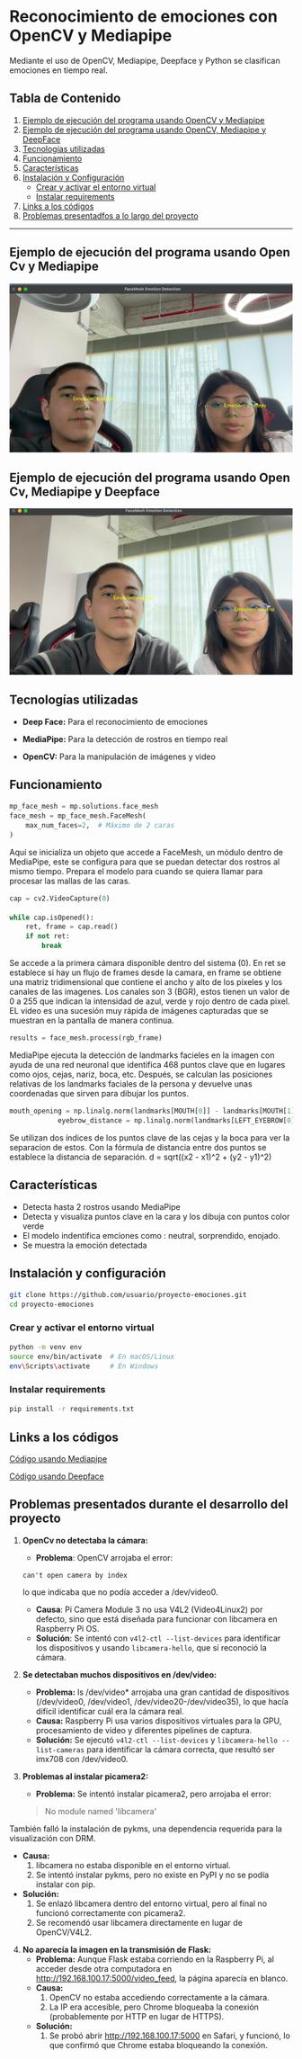 # Reconocimiento de emociones con OpenCV y Mediapipe
Mediante el uso de OpenCV, Mediapipe, Deepface y Python se clasifican emociones en tiempo real.

##  Tabla de Contenido
1. [Ejemplo de ejecución del programa usando OpenCV y Mediapipe](#ejemplo-de-ejecucion-del-programa-usando-opencv-y-mediapipe)
2. [Ejemplo de ejecución del programa usando OpenCV, Mediapipe y DeepFace](#ejemplo-de-ejecucion-del-programa-usando-opencv-mediapipe-y-deepface)
3. [Tecnologías utilizadas](#tecnologías)
4. [Funcionamiento](#funcionamiento)
5. [Características](#caracteristicas)
6. [Instalación y Configuración](#instalacion-y-configuracion)  
   - [Crear y activar el entorno virtual](#crear-y-activar-el-entorno-virtual)  
   - [Instalar requirements](#instalar-requirements)
7. [Links a los códigos](#links-a-los-codigos)
8. [Problemas presentadfos a lo largo del proyecto](#problemas)

---

## Ejemplo de ejecución del programa usando Open Cv y Mediapipe <a name="#ejemplo-de-ejecucion-del-programa-usando-opencv-y-mediapipe"></a>
![Ejemplo de Detección](imagenes/imagen1.png)
## Ejemplo de ejecución del programa usando Open Cv, Mediapipe y Deepface <a name="ejemplo-de-ejecucion-del-programa-usando-opencv-mediapipe-y-deepface"></a>
![Ejemplo de Detección](imagenes/imagen2.png)

## Tecnologías utilizadas <a name="tecnologías"></a>

+ **Deep Face:** Para el reconocimiento de emociones

+ **MediaPipe:** Para la detección de rostros en tiempo real

+ **OpenCV:** Para la manipulación de imágenes y video


## Funcionamiento <a name="funcionamiento"></a>
```python
mp_face_mesh = mp.solutions.face_mesh
face_mesh = mp_face_mesh.FaceMesh(
    max_num_faces=2,  # Máximo de 2 caras
)
```
Aquí se inicializa un objeto que accede a FaceMesh, un módulo dentro de MediaPipe, este se configura para que se puedan detectar dos rostros al mismo tiempo. Prepara el modelo para cuando se quiera llamar para procesar las mallas de las caras.
```python
cap = cv2.VideoCapture(0)

while cap.isOpened():
    ret, frame = cap.read()
    if not ret:
        break
```
Se accede a la primera cámara disponible dentro del sistema (0). En ret se establece si hay un flujo de frames desde la camara, en frame se obtiene una matriz tridimensional que contiene el ancho y alto de los pixeles y los canales de las imagenes. Los canales son 3 (BGR), estos tienen un valor de 0 a 255 que indican la intensidad de azul, verde y rojo dentro de cada pixel. EL video es una sucesión muy rápida de imágenes capturadas que se muestran en la pantalla de manera continua. 
```python
results = face_mesh.process(rgb_frame)
```
MediaPipe ejecuta la detección de landmarks facieles en la imagen con ayuda de una red neuronal que identifica 468 puntos clave que en lugares como ojos, cejas, nariz, boca, etc. Después, se calculan las posiciones relativas de los landmarks faciales de la persona y devuelve unas coordenadas que sirven para dibujar los puntos.
```python
mouth_opening = np.linalg.norm(landmarks[MOUTH[0]] - landmarks[MOUTH[1]])
            eyebrow_distance = np.linalg.norm(landmarks[LEFT_EYEBROW[0]] - landmarks[LEFT_EYEBROW[2]])
```
Se utilizan dos índices de los puntos clave de las cejas y la boca para ver la separacion de estos. Con la fórmula de distancia entre dos puntos se establece la distancia de separación. 
d = sqrt((x2 - x1)^2 + (y2 - y1)^2)

## Características <a name="caracteristicas"></a>
- Detecta hasta 2 rostros usando MediaPipe
- Detecta y visualiza puntos clave en la cara y los dibuja con puntos color verde
- El modelo indentifica emciones como : neutral, sorprendido, enojado.
- Se muestra la emoción detectada

## Instalación y configuración <a name="instalacion-y-configuracion"></a>
```bash
git clone https://github.com/usuario/proyecto-emociones.git
cd proyecto-emociones
```

### Crear y activar el entorno virtual <a name="#crear-y-activar-el-entorno-virtual"></a>
```bash
python -m venv env
source env/bin/activate  # En macOS/Linux
env\Scripts\activate     # En Windows
```
### Instalar requirements <a name="#instalar-requirements"></a>
```bash
pip install -r requirements.txt
```
## Links a los códigos <a name="#links-a-los-codigos"></a>
[Código usando Mediapipe](src/prueba2.py)

[Código usando Deepface](src/prueba3.py)

## Problemas presentados durante el desarrollo del proyecto <a name="#problemas"></a>
1. **OpenCv no detectaba la cámara:**
    +	**Problema**: OpenCV arrojaba el error:
      
       can't open camera by index
   >
    lo que indicaba que no podía acceder a /dev/video0.
    +	**Causa**: Pi Camera Module 3 no usa V4L2 (Video4Linux2) por defecto, sino que está diseñada para funcionar con libcamera en Raspberry Pi OS.
    +	**Solución**: Se intentó con `v4l2-ctl --list-devices`
     	 para identificar los dispositivos y usando `libcamera-hello`, que sí reconoció la cámara.

2. **Se detectaban muchos dispositivos en /dev/video:**
   + **Problema:** ls /dev/video* arrojaba una gran cantidad de dispositivos (/dev/video0, /dev/video1, /dev/video20-/dev/video35), lo que hacía difícil identificar cuál era la cámara real.
	+ **Causa:** Raspberry Pi usa varios dispositivos virtuales para la GPU, procesamiento de video y diferentes pipelines de captura.
	+	**Solución:** Se ejecutó `v4l2-ctl --list-devices` y `libcamera-hello --list-cameras` para identificar la cámara correcta, que resultó ser imx708 con /dev/video0.

3. **Problemas al instalar picamera2:**
	+	**Problema:** Se intentó instalar picamera2, pero arrojaba el error:
   > No module named 'libcamera'

  	
También falló la instalación de pykms, una dependencia requerida para la visualización con DRM.
   +  **Causa:**
	    1.	libcamera no estaba disponible en el entorno virtual.
	    2.	Se intentó instalar pykms, pero no existe en PyPI y no se podía instalar con pip.
   + **Solución:**
	    1. Se enlazó libcamera dentro del entorno virtual, pero al final no funcionó correctamente con picamera2.
	    2. Se recomendó usar libcamera directamente en lugar de OpenCV/V4L2.
    
 4. **No aparecía la imagen en la transmisión de Flask:**
	+ **Problema:** Aunque Flask estaba corriendo en la Raspberry Pi, al acceder desde otra computadora en http://192.168.100.17:5000/video_feed, la página aparecía en blanco.
	+ **Causa:**
 	    1. OpenCV no estaba accediendo correctamente a la cámara.
	    2. La IP era accesible, pero Chrome bloqueaba la conexión (probablemente por HTTP en lugar de HTTPS).
	+ **Solución:**
	    1. Se probó abrir http://192.168.100.17:5000 en Safari, y funcionó, lo que confirmó que Chrome estaba bloqueando la conexión.

